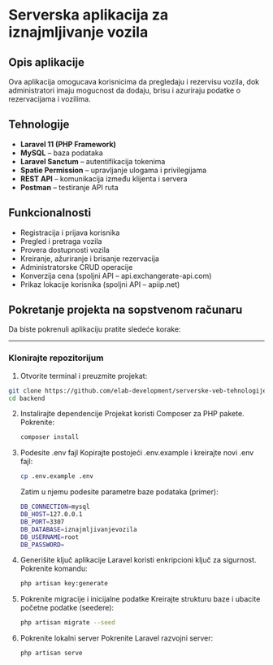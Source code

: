 # Serverska aplikacija za iznajmljivanje vozila

## Opis aplikacije
Ova aplikacija omogucava korisnicima da pregledaju i rezervisu vozila, dok administratori imaju mogucnost da dodaju, brisu i azuriraju podatke o rezervacijama i vozilima.

## Tehnologije
- **Laravel 11 (PHP Framework)**  
- **MySQL** – baza podataka  
- **Laravel Sanctum** – autentifikacija tokenima  
- **Spatie Permission** – upravljanje ulogama i privilegijama  
- **REST API** – komunikacija između klijenta i servera  
- **Postman** – testiranje API ruta

## Funkcionalnosti
-  Registracija i prijava korisnika  
-  Pregled i pretraga vozila  
-  Provera dostupnosti vozila  
-  Kreiranje, ažuriranje i brisanje rezervacija  
-  Administratorske CRUD operacije  
-  Konverzija cena (spoljni API – api.exchangerate-api.com)  
-  Prikaz lokacije korisnika (spoljni API – apiip.net)

## Pokretanje projekta na sopstvenom računaru

Da biste pokrenuli aplikaciju pratite sledeće korake:

---

### Klonirajte repozitorijum
1. Otvorite terminal i preuzmite projekat:
  ```bash
  git clone https://github.com/elab-development/serverske-veb-tehnologije-2024-25-veb-za-iznamljivanje-vozila_2022_0227.git
  cd backend
  ```
2. Instalirajte dependencije
     Projekat koristi Composer za PHP pakete.
     Pokrenite:
      ```bash
     composer install
      ```
3. Podesite .env fajl
     Kopirajte postojeći .env.example i kreirajte novi .env fajl:
    ```bash
    cp .env.example .env
    ```
    Zatim u njemu podesite parametre baze podataka (primer):
    ```bash
    DB_CONNECTION=mysql
    DB_HOST=127.0.0.1
    DB_PORT=3307
    DB_DATABASE=iznajmljivanjevozila
    DB_USERNAME=root
    DB_PASSWORD=
    ```
4. Generišite ključ aplikacije
    Laravel koristi enkripcioni ključ za sigurnost.
    Pokrenite komandu:
    ```bash
    php artisan key:generate
    ```
5. Pokrenite migracije i inicijalne podatke
   Kreirajte strukturu baze i ubacite početne podatke (seedere):
   ```bash
   php artisan migrate --seed
   ```
6. Pokrenite lokalni server
   Pokrenite Laravel razvojni server:
   ```bash
   php artisan serve
   ```

